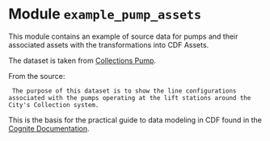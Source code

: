 # Module <code>example_pump_assets</code>

This module contains an example of source data for pumps and their associated assets with the transformations
into CDF Assets.

The dataset is taken from [Collections Pump](https://data.bendoregon.gov/maps/collections-pump).

From the source:
```
 The purpose of this dataset is to show the line configurations associated with the pumps operating at the lift stations around the City's Collection system.
```

This is the basis for the practical guide to data modeling in CDF found in the [Cognite Documentation](https://pr-1865.docs.preview.cogniteapp.com/cdf/dm/dm_guides/dm_create_asset_hierarchy).

